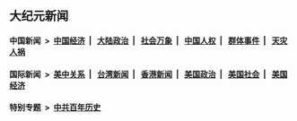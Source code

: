 ## 大纪元新闻

#### 中国新闻 &nbsp;>&nbsp; [中国经济](indexes/ncid283/README.md?11251645) &nbsp;| &nbsp; [大陆政治](indexes/ncid277/README.md?11251645) &nbsp;| &nbsp; [社会万象](indexes/ncid282/README.md?11251645) &nbsp;| &nbsp; [中国人权](indexes/ncid278/README.md?11251645) &nbsp;| &nbsp; [群体事件](indexes/ncid279/README.md?11251645) &nbsp;| &nbsp; [天灾人祸](indexes/ncid280/README.md?11251645)

#### 国际新闻 &nbsp;>&nbsp; [美中关系](indexes/nf1412576/README.md?11251645) &nbsp;| &nbsp; [台湾新闻](indexes/ncid1349361/README.md?11251645) &nbsp;| &nbsp; [香港新闻](indexes/ncid1349362/README.md?11251645) &nbsp;| &nbsp; [美国政治](indexes/ncid1078159/README.md?11251645) &nbsp;| &nbsp; [美国社会](indexes/ncid1078160/README.md?11251645) &nbsp;| &nbsp; [美国经济](indexes/ncid1078158/README.md?11251645)

#### 特别专题 &nbsp;>&nbsp; [中共百年历史](https://github.com/epoch-news/epoch-special/blob/master/README.md?11251645)  
